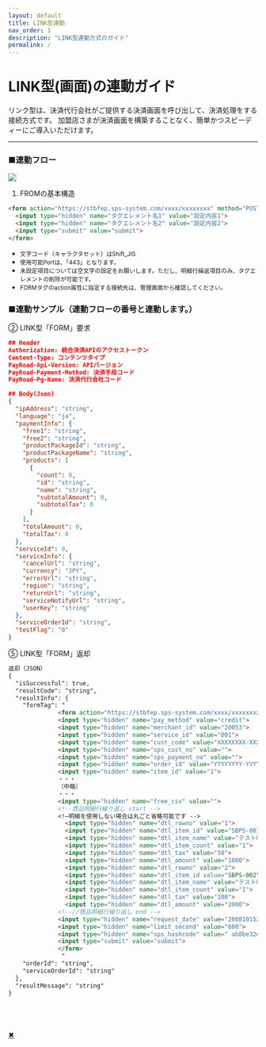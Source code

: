```yaml
---
layout: default
title: LINK型連動
nav_order: 1
description: "LINK型連動方式のガイド"
permalink: /
---
```


# LINK型(画面)の連動ガイド

リンク型は、決済代行会社がご提供する決済画面を呼び出して、決済処理をする接続方式です。
加盟店さまが決済画面を構築することなく、簡単かつスピーディーにご導入いただけます。

<!-- [Get started now](#getting-started){: .btn .btn-primary .fs-5 .mb-4 .mb-md-0 .mr-2 } [View it on GitHub](https://github.com/pmarsceill/just-the-docs){: .btn .fs-5 .mb-4 .mb-md-0 } -->

---

<!-- ## Getting started
```markdown
Syntax highlighted code block

# Header 1
## Header 2
### Header 3

- Bulleted
- List

1. Numbered
2. List

**Bold** and _Italic_ and `Code` text

[Link](url) and ![Image](src)
```
### Dependencies

Just the Docs is built for [Jekyll](https://jekyllrb.com), a static site generator. View the [quick start guide](https://jekyllrb.com/docs/) for more information. Just the Docs requires no special plugins and can run on GitHub Pages' standard Jekyll compiler. The [Jekyll SEO Tag plugin](https://github.com/jekyll/jekyll-seo-tag) is included by default (no need to run any special installation) to inject SEO and open graph metadata on docs pages. For information on how to configure SEO and open graph metadata visit the [Jekyll SEO Tag usage guide](https://jekyll.github.io/jekyll-seo-tag/usage/). -->

### ■連動フロー

<span><a href="#"><img src="{{ site.baseurl }}/assets/images/link_flow.png" class="image mt-3"></a></span>

<!-- 1. サーバー側処理Add Just the Docs to your Jekyll site's `_config.yml` as a [remote theme](https://blog.github.com/2017-11-29-use-any-theme-with-github-pages/) -->
1. FROMの基本構造

```markdown
<form action="https://stbfep.sps-system.com/xxxx/xxxxxxxx" method="POST">
  <input type="hidden" name="タグエレメント名1" value="設定内容1">
  <input type="hidden" name="タグエレメント名2" value="設定内容2">
  <input type="submit" value="submit">
</form>
```
<ul>
  <li><small>文字コード（キャラクタセット）はShift_JIS</small></li>
  <li><small>使用可能Portは、「443」となります。</small></li>
  <li><small>未設定項目については空文字の設定をお願いします。ただし、明細行繰返項目のみ、タグエレメントの削除が可能です。</small></li>
  <li><small>FORMタグのaction属性に指定する接続先は、管理画面から確認してください。</small></li>
</ul>

### ■連動サンプル（連動フローの番号と連動します。）

② LINK型「FORM」要求
```json
## Header
Authorization: 統合決済APIのアクセストークン
Content-Type: コンテンツタイプ
PayRoad-Api-Version: APIバージョン
PayRoad-Payment-Method: 決済手段コード
PayRoad-Pg-Name: 決済代行会社コード

## Body(Json)
{
  "ipAddress": "string",
  "language": "ja",
  "paymentInfo": {
    "free1": "string",
    "free2": "string",
    "productPackageId": "string",
    "productPackageName": "string",
    "products": [
      {
        "count": 0,
        "id": "string",
        "name": "string",
        "subtotalAmount": 0,
        "subtotalTax": 0
      }
    ],
    "totalAmount": 0,
    "totalTax": 0
  },
  "serviceId": 0,
  "serviceInfo": {
    "cancelUrl": "string",
    "currency": "JPY",
    "errorUrl": "string",
    "region": "string",
    "returnUrl": "string",
    "serviceNotifyUrl": "string",
    "userKey": "string"
  },
  "serviceOrderId": "string",
  "testFlag": "0"
}
```
⑤ LINK型「FORM」返却
```markdown
返却（JSON）
{
  "isSuccessful": true,
  "resultCode": "string",
  "resultInfo": {
    "formTag": "
              <form action="https://stbfep.sps-system.com/xxxx/xxxxxxxx" method="POST">
              <input type="hidden" name="pay_method" value="credit">
              <input type="hidden" name="merchant_id" value="20053">
              <input type="hidden" name="service_id" value="001">
              <input type="hidden" name="cust_code" value="XXXXXXXX-XXXX-XXXX-XXXX-XXXXXXXXXXXX">
              <input type="hidden" name="sps_cust_no" value="">
              <input type="hidden" name="sps_payment_no" value="">
              <input type="hidden" name="order_id" value="YYYYYYYY-YYYY-YYYY-YYYY-YYYYYYYYYYYY">
              <input type="hidden" name="item_id" value="1">
              ・・・
              （中略）
              ・・・
              <input type="hidden" name="free_csv" value="">
              <!--商品明細行繰り返し start -->
              <!—明細を使用しない場合は丸ごと省略可能です -->
                <input type="hidden" name="dtl_rowno" value="1">
                <input type="hidden" name="dtl_item_id" value="SBPS-001">
                <input type="hidden" name="dtl_item_name" value="テスト明細商品名1">
                <input type="hidden" name="dtl_item_count" value="1">
                <input type="hidden" name="dtl_tax" value="50">
                <input type="hidden" name="dtl_amount" value="1000">
                <input type="hidden" name="dtl_rowno" value="2">
                <input type="hidden" name="dtl_item_id value="SBPS-002">
                <input type="hidden" name="dtl_item_name" value="テスト明細商品名2">
                <input type="hidden" name="dtl_item_count" value="1">
                <input type="hidden" name="dtl_tax" value="100">
                <input type="hidden" name="dtl_amount" value="2000">
              <!--//商品明細行繰り返し end -->
              <input type="hidden" name="request_date" value="20081015214001">
              <input type="hidden" name="limit_second" value="600">
              <input type="hidden" name="sps_hashcode" value=" ab8be32d9602530076219c3424122db77d5202bb">
              <input type="submit" value="submit">
              </form>
               "
    "orderId": "string",
    "serviceOrderId": "string"
  },
  "resultMessage": "string"
}
```

<div class="modal">
　　<div class="bigimg"><img src="" alt=""></div>
　　<p class="close-btn"><a href="">✖</a></p>
</div>
<script type="text/javascript">
 $('span a').click(function() {
    var imgSrc = $(this).children().attr('src');
    $('.bigimg').children().attr('src', imgSrc);
    $('.modal').fadeIn();
    $('body,html').css('overflow-y', 'hidden');
    return false
  });

$('.close-btn').click(function() {
    $('.modal').fadeOut();
    $('body,html').css('overflow-y', 'visible');
    return false
  });
</script>
